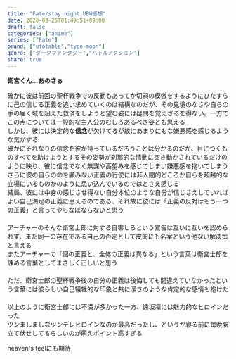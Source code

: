 ```yaml
---
title: "Fate/stay night UBW感想"
date: 2020-03-25T01:49:51+09:00
draft: false
categories: ["anime"]
series: ["Fate"]
brand: ["ufotable","type-moon"]
genre: ["ダークファンタジー","バトルアクション"]
share: true
---
```

**衛宮くん...あのさぁ** 
   
確かに彼は前回の聖杯戦争での反動もあってか切嗣の模倣をするようにひたすらに己の信じる正義を追い求めていくのは結構なのだが、その見境のなさや自らの手の届く域を超えた救済をしようと望む姿には疑問を覚えざるを得ない。一方でこの点については一般的な主人公のむしろあるべき姿とも思える  
しかし、彼には決定的な**信念**が欠けてるが故にあまりにもな嫌悪感を感じるような気がする  
確かにそれなりの信念を彼が持っているだろうことは分かるのだが、目につくものすべてを助けようとするその姿勢が刹那的な情動に突き動かされているだけのように映り、彼に信念でなく無謀や高望みを感じてしまい嫌悪感を抱いてしまう  
さらに彼の自らの命を顧みない正義の行使には非人間的どころか自らを超越的な立場にいるものかのように思い込んでいるのではとさえ感じる  
結局、彼には中身の感じさせ得ない自分本位のような自分が信じさえしていればよい自己満足の正義に思えるのである、それ故に彼には「正義の反対はもう一つの正義」と言ってやらなばならないと思う  
　  
アーチャーのそんな衛宮士郎に対する自害しろという宣告は互いに互いを認められず、また同一の存在である自己の否定として皮肉にも名案という他ない解決策と言える  
またアーチャーの「個の正義と、全体の正義は異なる」という言葉は衛宮士郎を諌める言葉としてまさしく正しいと思う  
　  
ただ、衛宮士郎の聖杯戦争後の自分の正義は後悔しても間違えていなかったという言葉には彼らしい自己犠牲的な印象と共に潔さのような肯定的な感情も抱けた      
　  
以上のように衛宮士郎には不満が多かった一方、遠坂凛には魅力的なヒロインだった  
ツンましましなツンデレヒロインなのが最高だったし、というか寝る前に毎晩腕立て伏せしてるらしいのが萌えポイント高すぎる

heaven's feelにも期待